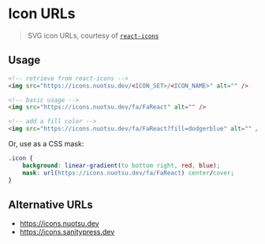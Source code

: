 # Icon URLs

> SVG icon URLs, courtesy of [`react-icons`](https://react-icons.github.io/react-icons/)

## Usage

```html
<!-- retrieve from react-icons -->
<img src="https://icons.nuotsu.dev/<ICON_SET>/<ICON_NAME>" alt="" />

<!-- basic usage -->
<img src="https://icons.nuotsu.dev/fa/FaReact" alt="" />

<!-- add a fill color -->
<img src="https://icons.nuotsu.dev/fa/FaReact?fill=dodgerblue" alt="" />
```

Or, use as a CSS mask:

```css
.icon {
	background: linear-gradient(to bottom right, red, blue);
	mask: url(https://icons.nuotsu.dev/fa/FaReact) center/cover;
}
```

## Alternative URLs

- https://icons.nuotsu.dev
- https://icons.sanitypress.dev
